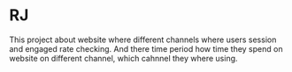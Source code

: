 # RJ

This project about website where different channels where users session and engaged rate checking.
And there time period how time they spend on website on different channel, which cahnnel they where using.
